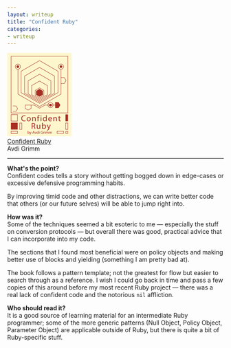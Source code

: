 ```yaml
---
layout: writeup
title: "Confident Ruby"
categories:
- writeup
---
```


![](/static/confident-ruby.png)  
[Confident Ruby][link]   
Avdi Grimm        

---

**What's the point?**  
Confident codes tells a story without getting bogged down in edge-cases or
excessive defensive programming habits.

By improving timid code and other distractions, we can write better code that
others (or our future selves) will be able to jump right into.

**How was it?**  
Some of the techniques seemed a bit esoteric to me &mdash; especially the stuff
on conversion protocols &mdash; but overall there was good, practical advice
that I can incorporate into my code.

The sections that I found most beneficial were on policy objects and making
better use of blocks and yielding (something I am pretty bad at).

The book follows a pattern template; not the greatest for flow but easier to search
through as a reference. I wish I could go back in time and pass a few copies of
this around before my most recent Ruby project &mdash; there was a real lack of
confident code and the notorious `nil` affliction.

**Who should read it?**  
It is a good source of learning material for an intermediate Ruby programmer; some
of the more generic patterns (Null Object, Policy Object, Parameter Object) are
applicable outside of Ruby, but there is quite a bit of Ruby-specific stuff.

[link]: http://devblog.avdi.org/2013/05/19/confident-ruby-now-in-beta/
